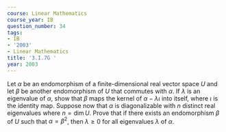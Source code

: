 ```yaml
---
course: Linear Mathematics
course_year: IB
question_number: 34
tags:
- IB
- '2003'
- Linear Mathematics
title: '3.I.7G '
year: 2003
---
```



Let $\alpha$ be an endomorphism of a finite-dimensional real vector space $U$ and let $\beta$ be another endomorphism of $U$ that commutes with $\alpha$. If $\lambda$ is an eigenvalue of $\alpha$, show that $\beta$ maps the kernel of $\alpha-\lambda \iota$ into itself, where $\iota$ is the identity map. Suppose now that $\alpha$ is diagonalizable with $n$ distinct real eigenvalues where $n=\operatorname{dim} U$. Prove that if there exists an endomorphism $\beta$ of $U$ such that $\alpha=\beta^{2}$, then $\lambda \geqslant 0$ for all eigenvalues $\lambda$ of $\alpha$.
